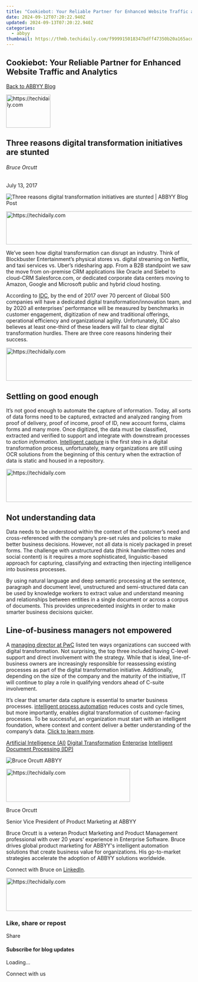 ```yaml
---
title: "Cookiebot: Your Reliable Partner for Enhanced Website Traffic and Analytics"
date: 2024-09-12T07:20:22.940Z
updated: 2024-09-13T07:20:22.940Z
categories:
  - abbyy
thumbnail: https://thmb.techidaily.com/f999915018347bdff47350b20a165acd94706d7edbf7c9a39198b21a53e266f6.jpg
---
```


## Cookiebot: Your Reliable Partner for Enhanced Website Traffic and Analytics

[Back to ABBYY Blog](https://tools.techidaily.com/abbyy/products/)

<!-- affiliate ads begin -->
<a href="https://review-au.sjv.io/c/5597632/2098701/14409" target="_top" id="2098701">
  <img src="//a.impactradius-go.com/display-ad/14409-2098701" border="0" alt="https://techidaily.com" width="120" height="90"/>
</a>
<img height="0" width="0" src="https://review-au.sjv.io/i/5597632/2098701/14409" style="position:absolute;visibility:hidden;" border="0" />
<!-- affiliate ads end -->

## Three reasons digital transformation initiatives are stunted

###### Bruce Orcutt

July 13, 2017

![Three reasons digital transformation initiatives are stunted | ABBYY Blog Post](https://static1.abbyy.com/abbyycommedia/25208/three-reasons-digital-transformation-initiatives-are-stunted.jpg) 

<!-- affiliate ads begin -->
<a href="https://appsumo.8odi.net/c/5597632/2118318/7443" target="_top" id="2118318">
  <img src="//a.impactradius-go.com/display-ad/7443-2118318" border="0" alt="https://techidaily.com" width="600" height="90"/>
</a>
<img height="0" width="0" src="https://appsumo.8odi.net/i/5597632/2118318/7443" style="position:absolute;visibility:hidden;" border="0" />
<!-- affiliate ads end -->

We’ve seen how digital transformation can disrupt an industry. Think of Blockbuster Entertainment’s physical stores vs. digital streaming on Netflix, and taxi services vs. Uber’s ridesharing app. From a B2B standpoint we saw the move from on-premise CRM applications like Oracle and Siebel to cloud-CRM Salesforce.com, or dedicated corporate data centers moving to Amazon, Google and Microsoft public and hybrid cloud hosting.

According to [IDC](https://www.forbes.com/sites/gilpress/2016/11/01/top-10-tech-predictions-for-2017-from-idc/2/#233e832e7a11), by the end of 2017 over 70 percent of Global 500 companies will have a dedicated digital transformation/innovation team, and by 2020 all enterprises’ performance will be measured by benchmarks in customer engagement, digitization of new and traditional offerings, operational efficiency and organizational agility. Unfortunately, IDC also believes at least one-third of these leaders will fail to clear digital transformation hurdles. There are three core reasons hindering their success.

<!-- affiliate ads begin -->
<a href="https://ephamedtechinc.pxf.io/c/5597632/2137215/26400" target="_top" id="2137215">
  <img src="//a.impactradius-go.com/display-ad/26400-2137215" border="0" alt="https://techidaily.com" width="728" height="90"/>
</a>
<img height="0" width="0" src="https://ephamedtechinc.pxf.io/i/5597632/2137215/26400" style="position:absolute;visibility:hidden;" border="0" />
<!-- affiliate ads end -->

## Settling on good enough

It’s not good enough to automate the capture of information. Today, all sorts of data forms need to be captured, extracted and analyzed ranging from proof of delivery, proof of income, proof of ID, new account forms, claims forms and many more. Once digitized, the data must be classified, extracted and verified to support and integrate with downstream processes to _action information_. [Intelligent capture](https://tools.techidaily.com/abbyy/products/) is the first step in a digital transformation process, unfortunately, many organizations are still using OCR solutions from the beginning of this century when the extraction of data is static and housed in a repository.

<!-- affiliate ads begin -->
<a href="https://ephamedtechinc.pxf.io/c/5597632/2123512/26400" target="_top" id="2123512">
  <img src="//a.impactradius-go.com/display-ad/26400-2123512" border="0" alt="https://techidaily.com" width="728" height="90"/>
</a>
<img height="0" width="0" src="https://ephamedtechinc.pxf.io/i/5597632/2123512/26400" style="position:absolute;visibility:hidden;" border="0" />
<!-- affiliate ads end -->

## Not understanding data

Data needs to be understood within the context of the customer’s need and cross-referenced with the company’s pre-set rules and policies to make better business decisions. However, not all data is nicely packaged in preset forms. The challenge with unstructured data (think handwritten notes and social content) is it requires a more sophisticated, linguistic-based approach for capturing, classifying and extracting then injecting intelligence into business processes.

By using natural language and deep semantic processing at the sentence, paragraph and document level, unstructured and semi-structured data can be used by knowledge workers to extract value and understand meaning and relationships between entities in a single document or across a corpus of documents. This provides unprecedented insights in order to make smarter business decisions quicker.

## Line-of-business managers not empowered

A [managing director at PwC](https://twitter.com/search?q=%23DigitalTransformation&src=tyah) listed ten ways organizations can succeed with digital transformation. Not surprising, the top three included having C-level support and direct involvement with the strategy. While that is ideal, line-of-business owners are increasingly responsible for reassessing existing processes as part of the digital transformation initiative. Additionally, depending on the size of the company and the maturity of the initiative, IT will continue to play a role in qualifying vendors ahead of C-suite involvement.

It’s clear that smarter data capture is essential to smarter business processes. [intelligent process automation](https://tools.techidaily.com/abbyy/products/) reduces costs and cycle times, but more importantly, enables digital transformation of customer-facing processes. To be successful, an organization must start with an intelligent foundation, where context and content deliver a better understanding of the company’s data. [Click to learn more](https://tools.techidaily.com/abbyy/products/).

[Artificial Intelligence (AI)](https://www.abbyy.com/blog/artificial-intelligence-ai/ "Artificial Intelligence (AI)") [Digital Transformation](https://tools.techidaily.com/abbyy/products/) [Enterprise](https://tools.techidaily.com/abbyy/products/) [Intelligent Document Processing (IDP)](https://www.abbyy.com/blog/intelligent-document-processing-idp/ "Intelligent Document Processing (IDP)") 

![Bruce Orcutt ABBYY](https://static5.abbyy.com/abbyycommedia/25719/bruceorcutt-99x99.png)

<!-- affiliate ads begin -->
<a href="https://aligracehair.sjv.io/c/5597632/2115918/19272" target="_top" id="2115918">
  <img src="//a.impactradius-go.com/display-ad/19272-2115918" border="0" alt="https://techidaily.com" width="336" height="90"/>
</a>
<img height="0" width="0" src="https://aligracehair.sjv.io/i/5597632/2115918/19272" style="position:absolute;visibility:hidden;" border="0" />
<!-- affiliate ads end -->

Bruce Orcutt

Senior Vice President of Product Marketing at ABBYY

Bruce Orcutt is a veteran Product Marketing and Product Management professional with over 20 years’ experience in Enterprise Software. Bruce drives global product marketing for ABBYY's intelligent automation solutions that create business value for organizations. His go-to-market strategies accelerate the adoption of ABBYY solutions worldwide.

Connect with Bruce on [LinkedIn](https://www.linkedin.com/in/borcutt/).

<!-- affiliate ads begin -->
<a href="https://aidotcom.pxf.io/c/5597632/2134500/19576" target="_top" id="2134500">
  <img src="//a.impactradius-go.com/display-ad/19576-2134500" border="0" alt="https://techidaily.com" width="600" height="90"/>
</a>
<img height="0" width="0" src="https://aidotcom.pxf.io/i/5597632/2134500/19576" style="position:absolute;visibility:hidden;" border="0" />
<!-- affiliate ads end -->

### Like, share or repost

Share 

#### Subscribe for blog updates

Loading...

Connect with us

<ins class="adsbygoogle"
     style="display:block"
     data-ad-format="autorelaxed"
     data-ad-client="ca-pub-7571918770474297"
     data-ad-slot="1223367746"></ins>

<ins class="adsbygoogle"
     style="display:block"
     data-ad-client="ca-pub-7571918770474297"
     data-ad-slot="8358498916"
     data-ad-format="auto"
     data-full-width-responsive="true"></ins>



